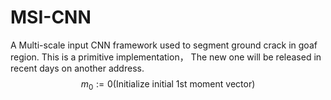 # MSI-CNN 
A Multi-scale input CNN framework used to segment ground crack in goaf region.
This is a primitive implementation， The new one will be released in recent days on another address.
$$m_0 := 0 \text{(Initialize initial 1st moment vector)}$$
